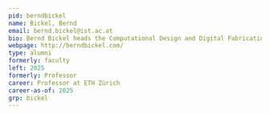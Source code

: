 ```yaml
---
pid: berndbickel
name: Bickel, Bernd
email: bernd.bickel@ist.ac.at
bio: Bernd Bickel heads the Computational Design and Digital Fabrication group at ISTA. He is a computer scientist interested in computer graphics and its overlap into robotics, computer vision, machine learning, material science, and digital fabrication. His main objective is to push the boundaries of how digital content can be efficiently created, simulated, and reproduced.
webpage: http://berndbickel.com/
type: alumni
formerly: faculty
left: 2025
formerly: Professor
career: Professor at ETH Zürich
career-as-of: 2025
grp: bickel
---
```

